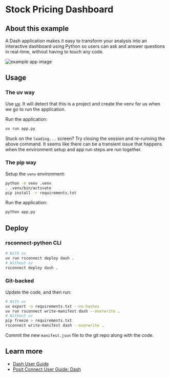 # Stock Pricing Dashboard

## About this example

A Dash application makes it easy to transform your analysis into an interactive dashboard using Python so users can ask and answer questions in real-time, without having to touch any code.

![example app image](dash-stock-pricing.png)

## Usage

### The uv way

Use [uv](https://github.com/astral-sh/uv). It will detect that this is a project and create the venv for us when we go to run the application. 

Run the application:

```bash
uv run app.py
```

Stuck on the `loading...` screen? Try closing the session and re-running the above command. It seems like there can be a transient issue that happens when the environment setup and app run steps are run together. 

### The pip way

Setup the `venv` environment:

```bash
python -m venv .venv
. .venv/bin/activate
pip install -r requirements.txt
```

Run the application:

```bash
python app.py
```

## Deploy

### rsconnect-python CLI

```bash
# With uv
uv run rsconnect deploy dash .
# Without uv
rsconnect deploy dash .
```

### Git-backed

Update the code, and then run:

```bash
# With uv
uv export -o requirements.txt --no-hashes
uv run rsconnect write-manifest dash --overwrite .
# Without uv
pip freeze > requirements.txt 
rsconnect write-manifest dash --overwrite .
```

Commit the new `manifest.json` file to the git repo along with the code.

## Learn more

* [Dash User Guide](https://dash.plotly.com/)
* [Posit Connect User Guide: Dash](https://docs.posit.co/connect/user/dash/)
